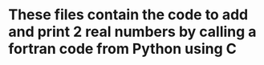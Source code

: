 # These files contain the code to add and print 2 real numbers by calling a fortran code from Python using C 
